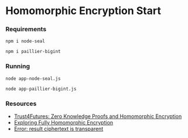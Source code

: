 # Homomorphic Encryption Start 

### Requirements
```
npm i node-seal

npm i paillier-bigint
```

### Running
```
node app-node-seal.js

node app-paillier-bigint.js
```

### Resources

- [Trust4Futures: Zero Knowledge Proofs and Homomorphic Encryption](https://youtu.be/J03UE89Qw8E)
- [Exploring Fully Homomorphic Encryption](https://vitalik.eth.limo/general/2020/07/20/homomorphic.html)
- [Error: result ciphertext is transparent](https://github.com/s0l0ist/node-seal/issues/160)